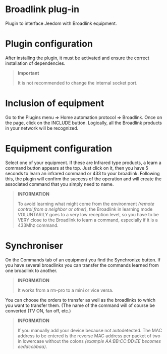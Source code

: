 # Broadlink plug-in

Plugin to interface Jeedom with Broadlink equipment.

# Plugin configuration

After installing the plugin, it must be activated and ensure the correct installation of dependencies.

>**Important**
>
>It is not recommended to change the internal socket port.

# Inclusion of equipment

Go to the Plugins menu => Home automation protocol => Broadlink. Once on the page, click on the INCLUDE button. Logically, all the Broadlink products in your network will be recognized.

# Equipment configuration

Select one of your equipment. If these are Infrared type products, a learn a command button appears at the top. Just click on it, then you have 5 seconds to learn an infrared command or 433 to your broadlink. Following this, the plugin will confirm the success of the operation and will create the associated command that you simply need to name.

>**INFORMATION**
>
>To avoid learning what might come from the environment *(remote control from a neighbor or other)*, the Broadlink in learning mode VOLUNTARILY goes to a very low reception level, so you have to be VERY close to the Broadlink to learn a command, especially if it is a 433Mhz command.

# Synchroniser

On the Commands tab of an equipment you find the Synchronize button. If you have several broadlinks you can transfer the commands learned from one broadlink to another.

>**INFORMATION**
>
>It works from a rm-pro to a mini or vice versa.

You can choose the orders to transfer as well as the broadlinks to which you want to transfer them. (The name of the command will of course be converted (TV ON, fan off, etc.)

>**INFORMATION**
>
>If you manually add your device because not autodetected. The MAC address to be entered is the reverse MAC address per packet of two in lowercase without the colons *(example AA:BB:CC:DD:EE becomes eeddccbbaa)*.
